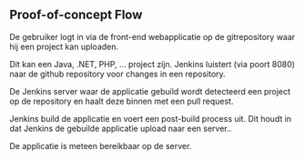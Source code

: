 ## Proof-of-concept Flow ##

De gebruiker logt in via de front-end webapplicatie op de gitrepository waar hij een project kan uploaden.

Dit kan een Java, .NET, PHP, ... project zijn. Jenkins luistert (via poort 8080) naar de github repository voor changes in een repository.

De Jenkins server waar de applicatie gebuild wordt detecteerd een project op de repository en haalt deze binnen met een pull request.

Jenkins build de applicatie en voert een post-build process uit. Dit houdt in dat Jenkins de gebuilde applicatie upload naar een server..

De applicatie is meteen bereikbaar op de server.


